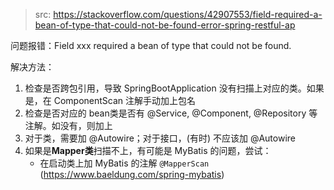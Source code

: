 > src: https://stackoverflow.com/questions/42907553/field-required-a-bean-of-type-that-could-not-be-found-error-spring-restful-ap



问题报错：Field xxx required a bean of type that could not be found.

解决方法：

1. 检查是否跨包引用，导致 SpringBootApplication 没有扫描上对应的类。如果是，在 ComponentScan 注解手动加上包名
2. 检查是否对应的 bean类是否有 @Service, @Component, @Repository 等注解。如没有，则加上
3. 对于类，需要加 @Autowire；对于接口，(有时) 不应该加 @Autowire
4. 如果是**Mapper类**扫描不上，有可能是 MyBatis 的问题，尝试：
   * 在启动类上加 MyBatis 的注解 `@MapperScan` (https://www.baeldung.com/spring-mybatis)